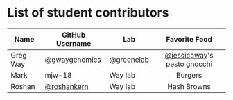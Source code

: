 # List of student contributors

| Name | GitHub Username | Lab | Favorite Food |
| ---- | --------------- | --- | :-----------: |
| Greg Way | [@gwaygenomics](https://github.com/gwaygenomics) | [@greenelab](https://github.com/greenelab) | [@jessicaway](https://github.com/jessicaway)'s pesto gnocchi |
| Mark | mjw-18 | Way lab | Burgers |
| Roshan | [@roshankern](https://github.com/roshankern) | Way lab | Hash Browns |

